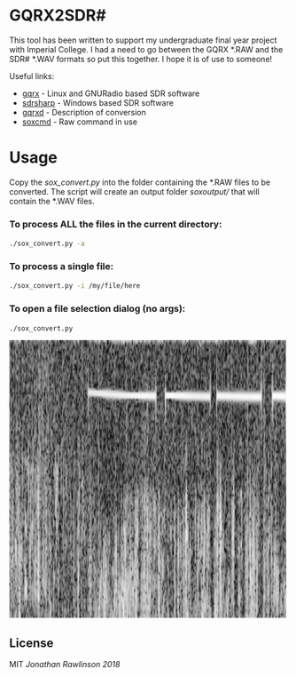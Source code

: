 # GQRX2SDR#

This tool has been written to support my undergraduate final year project with Imperial College. I had a need to go between the GQRX *.RAW and the SDR# *.WAV formats so put this together. I hope it is of use to someone!

Useful links:
* [gqrx] - Linux and GNURadio based SDR software
* [sdrsharp] - Windows based SDR software  
* [gqrxd] - Description of conversion
* [soxcmd] - Raw command in use

# Usage
Copy the *sox_convert.py* into the folder containing the *.RAW files to be converted. The script will create an output folder *soxoutput/* that will contain the *.WAV files.
### To process ALL the files in the current directory:
```bash
./sox_convert.py -a
``` 

### To process a single file:
```bash
./sox_convert.py -i /my/file/here
``` 

### To open a file selection dialog (no args):
```bash
./sox_convert.py
``` 

![Beep beep](/D8YZ5G.png?raw=True)


License
----
MIT
*Jonathan Rawlinson 2018*

[//]: # 
   [gqrx]: <http://gqrx.dk/>
   [sdrsharp]: <https://airspy.com/download/>
   [gqrxd]: <https://www.bastibl.net/gqrx-for-digital-signals/>
   [soxcmd]: <https://gist.github.com/sam210723/4a194903e66f5d0147782bfbcea79f80>
   
